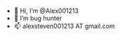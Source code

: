 - 👋 Hi, I’m @Alex001213
- 👀 I’m bug hunter
- 📫 alexsteven001213 AT gmail.com

<!---
Alex001213/Alex001213 is a ✨ special ✨ repository because its `README.md` (this file) appears on your GitHub profile.
You can click the Preview link to take a look at your changes.
--->
